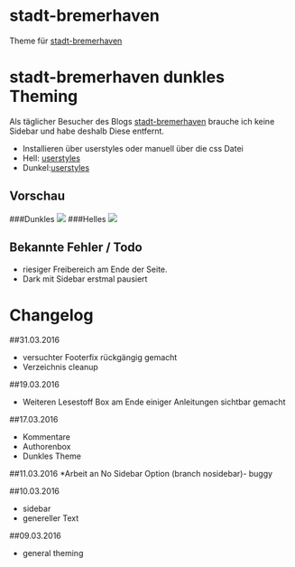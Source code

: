 # stadt-bremerhaven
Theme für [stadt-bremerhaven](http://stadt-bremerhaven.de/)

# stadt-bremerhaven dunkles Theming
Als täglicher Besucher des Blogs [stadt-bremerhaven](http://stadt-bremerhaven.de/) brauche ich keine Sidebar und habe deshalb Diese entfernt.

* Installieren über userstyles oder manuell über die css Datei
* Hell: [userstyles](https://userstyles.org/styles/125663/stadt-bremerhaven-no-sidebar)
* Dunkel:[userstyles](https://userstyles.org/styles/125407/stadt-bremerhaven-no-sidebar-dark)

## Vorschau
###Dunkles
![](http://i.imgur.com/m4DGQQh.png)
###Helles
![](http://i.imgur.com/OlW0V3V.png)

## Bekannte Fehler / Todo
* riesiger Freibereich am Ende der Seite.
* Dark mit Sidebar erstmal pausiert

# Changelog
##31.03.2016
* versuchter Footerfix rückgängig gemacht
* Verzeichnis cleanup

##19.03.2016
* Weiteren Lesestoff Box am Ende einiger Anleitungen sichtbar gemacht

##17.03.2016
* Kommentare
* Authorenbox
* Dunkles Theme

##11.03.2016
*Arbeit an No Sidebar Option (branch nosidebar)- buggy

##10.03.2016
* sidebar
* genereller Text

##09.03.2016
* general theming
